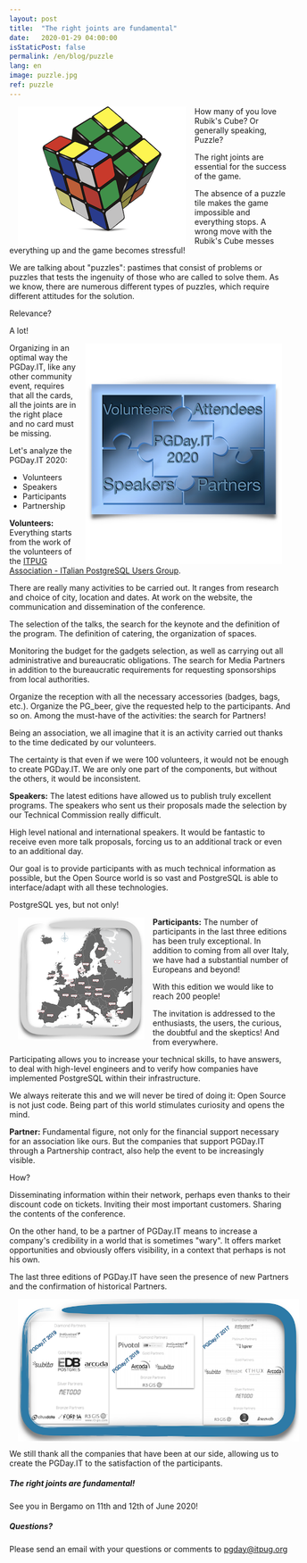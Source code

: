 ```yaml
---
layout: post
title:  "The right joints are fundamental"
date:   2020-01-29 04:00:00
isStaticPost: false
permalink: /en/blog/puzzle
lang: en
image: puzzle.jpg
ref: puzzle
---
```


<img src="/img/posts/cubo.png" align="left" Hspace="15" Vspace="0" Border="0">

How many of you love Rubik's Cube? Or generally speaking, Puzzle?

The right joints are essential for the success of the game.

The absence of a puzzle tile makes the game impossible and everything stops. A wrong move with the Rubik's Cube messes everything up and the game becomes stressful!

We are talking about "puzzles": pastimes that consist of problems or puzzles that tests the ingenuity of those who are called to solve them. As we know, there are numerous different types of puzzles, which require different attitudes for the solution.

Relevance?

A lot!

<img src="/img/posts/puzzle_title.png" align="right" Hspace="15" Vspace="0" Border="0">

Organizing in an optimal way the PGDay.IT, like any other community event, requires that all the cards, all the joints are in the right place and no card must be missing.

Let's analyze the PGDay.IT 2020:

* Volunteers
* Speakers
* Participants
* Partnership

**Volunteers:** Everything starts from the work of the volunteers of the [ITPUG Association - ITalian PostgreSQL Users Group](https://www.itpug.org/).

There are really many activities to be carried out. It ranges from research and choice of city, location and dates. At work on the website, the communication and dissemination of the conference.

The selection of the talks, the search for the keynote and the definition of the program. The definition of catering, the organization of spaces.

Monitoring the budget for the gadgets selection, as well as carrying out all administrative and bureaucratic obligations. The search for Media Partners in addition to the bureaucratic requirements for requesting sponsorships from local authorities.

Organize the reception with all the necessary accessories (badges, bags, etc.). Organize the PG_beer, give the requested help to the participants. And so on. Among the must-have of the activities: the search for Partners!

Being an association, we all imagine that it is an activity carried out thanks to the time dedicated by our volunteers.

The certainty is that even if we were 100 volunteers, it would not be enough to create PGDay.IT. We are only one part of the components, but without the others, it would be inconsistent.

**Speakers:** The latest editions have allowed us to publish truly excellent programs. The speakers who sent us their proposals made the selection by our Technical Commission really difficult.

High level national and international speakers. It would be fantastic to receive even more talk proposals, forcing us to an additional track or even to an additional day.

Our goal is to provide participants with as much technical information as possible, but the Open Source world is so vast and PostgreSQL is able to interface/adapt with all these technologies.

PostgreSQL yes, but not only!

<img src="/img/posts/europa.png" align="left" Hspace="15" Vspace="0" Border="0">

**Participants:** The number of participants in the last three editions has been truly exceptional. In addition to coming from all over Italy, we have had a substantial number of Europeans and beyond!

With this edition we would like to reach 200 people!

The invitation is addressed to the enthusiasts, the users, the curious, the doubtful and the skeptics! And from everywhere.

Participating allows you to increase your technical skills, to have answers, to deal with high-level engineers and to verify how companies have implemented PostgreSQL within their infrastructure.

We always reiterate this and we will never be tired of doing it: Open Source is not just code. Being part of this world stimulates curiosity and opens the mind.

**Partner:** Fundamental figure, not only for the financial support necessary for an association like ours. But the companies that support PGDay.IT through a Partnership contract, also help the event to be increasingly visible.

How?

Disseminating information within their network, perhaps even thanks to their discount code on tickets. Inviting their most important customers. Sharing the contents of the conference.

On the other hand, to be a partner of PGDay.IT means to increase a company's credibility in a world that is sometimes "wary". It offers market opportunities and obviously offers visibility, in a context that perhaps is not his own.

The last three editions of PGDay.IT have seen the presence of new Partners and the confirmation of historical Partners.

<img src="/img/posts/partner_post.png" align="center" Hspace="15" Vspace="0" Border="0">

We still thank all the companies that have been at our side, allowing us to create the PGDay.IT to the satisfaction of the participants.

##### The right joints are fundamental!

See you in Bergamo on 11th and 12th of June 2020!

##### Questions?
Please send an email with your questions or comments to [pgday@itpug.org](mailto:pgday@itpug.org)
